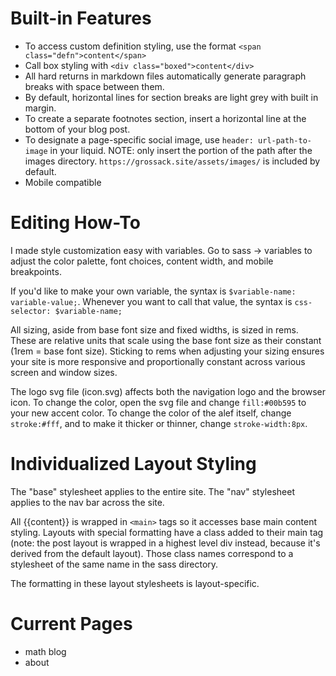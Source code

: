 # Built-in Features

* To access custom definition styling, use the format `<span class="defn">content</span>`
* Call box styling with `<div class="boxed">content</div>`
* All hard returns in markdown files automatically generate paragraph breaks with space between them.
* By default, horizontal lines for section breaks are light grey with built in margin.
* To create a separate footnotes section, insert a horizontal line at the bottom of your blog post.
* To designate a page-specific social image, use `header: url-path-to-image` in your liquid. NOTE: only insert the portion of the path after the images directory. `https://grossack.site/assets/images/` is included by default.
* Mobile compatible

# Editing How-To

I made style customization easy with variables. Go to sass -> variables to adjust the color palette, font choices, content width, and mobile breakpoints.

If you'd like to make your own variable, the syntax is `$variable-name: variable-value;`. Whenever you want to call that value, the syntax is `css-selector: $variable-name;`

All sizing, aside from base font size and fixed widths, is sized in rems. These are relative units that scale using the base font size as their constant (1rem = base font size). Sticking to rems when adjusting your sizing ensures your site is more responsive and proportionally constant across various screen and window sizes.

The logo svg file (icon.svg) affects both the navigation logo and the browser icon. To change the color, open the svg file and change `fill:#00b595` to your new accent color. To change the color of the alef itself, change `stroke:#fff`, and to make it thicker or thinner, change `stroke-width:8px`.

# Individualized Layout Styling

The "base" stylesheet applies to the entire site. The "nav" stylesheet applies to the nav bar across the site.

All {{content}} is wrapped in `<main>` tags so it accesses base main content styling. Layouts with special formatting have a class added to their main tag (note: the post layout is wrapped in a highest level div instead, because it's derived from the default layout). Those class names correspond to a stylesheet of the same name in the sass directory.

The formatting in these layout stylesheets is layout-specific.

# Current Pages
* math blog
* about
